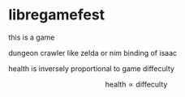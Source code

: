 # libregamefest

this is a game

dungeon crawler like zelda or nim binding of isaac 

health is inversely proportional to game diffeculty

$$
\text{health} \propto \text{diffeculty}
$$
